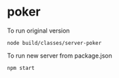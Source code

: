 ﻿# poker


To run original version

`node build/classes/server-poker`


To run new server from package.json

`npm start`